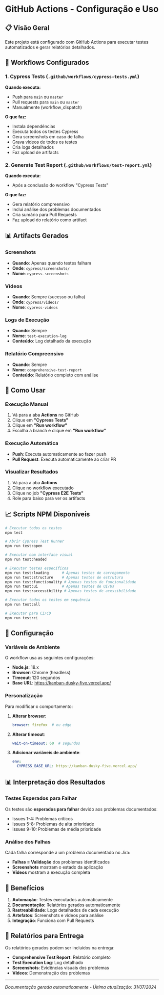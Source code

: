# GitHub Actions - Configuração e Uso

## 📋 Visão Geral

Este projeto está configurado com GitHub Actions para executar testes automatizados e gerar relatórios detalhados.

## 🚀 Workflows Configurados

### 1. **Cypress Tests** (`.github/workflows/cypress-tests.yml`)

**Quando executa:**
- Push para `main` ou `master`
- Pull requests para `main` ou `master`
- Manualmente (workflow_dispatch)

**O que faz:**
- Instala dependências
- Executa todos os testes Cypress
- Gera screenshots em caso de falha
- Grava vídeos de todos os testes
- Cria logs detalhados
- Faz upload de artifacts

### 2. **Generate Test Report** (`.github/workflows/test-report.yml`)

**Quando executa:**
- Após a conclusão do workflow "Cypress Tests"

**O que faz:**
- Gera relatório compreensivo
- Inclui análise dos problemas documentados
- Cria sumário para Pull Requests
- Faz upload do relatório como artifact

## 📊 Artifacts Gerados

### Screenshots
- **Quando**: Apenas quando testes falham
- **Onde**: `cypress/screenshots/`
- **Nome**: `cypress-screenshots`

### Vídeos
- **Quando**: Sempre (sucesso ou falha)
- **Onde**: `cypress/videos/`
- **Nome**: `cypress-videos`

### Logs de Execução
- **Quando**: Sempre
- **Nome**: `test-execution-log`
- **Conteúdo**: Log detalhado da execução

### Relatório Compreensivo
- **Quando**: Sempre
- **Nome**: `comprehensive-test-report`
- **Conteúdo**: Relatório completo com análise

## 🎯 Como Usar

### Execução Manual
1. Vá para a aba **Actions** no GitHub
2. Clique em **"Cypress Tests"**
3. Clique em **"Run workflow"**
4. Escolha a branch e clique em **"Run workflow"**

### Execução Automática
- **Push**: Executa automaticamente ao fazer push
- **Pull Request**: Executa automaticamente ao criar PR

### Visualizar Resultados
1. Vá para a aba **Actions**
2. Clique no workflow executado
3. Clique no job **"Cypress E2E Tests"**
4. Role para baixo para ver os artifacts

## 📈 Scripts NPM Disponíveis

```bash
# Executar todos os testes
npm test

# Abrir Cypress Test Runner
npm run test:open

# Executar com interface visual
npm run test:headed

# Executar testes específicos
npm run test:loading      # Apenas testes de carregamento
npm run test:structure    # Apenas testes de estrutura
npm run test:functionality # Apenas testes de funcionalidade
npm run test:ui           # Apenas testes de UI/UX
npm run test:accessibility # Apenas testes de acessibilidade

# Executar todos os testes em sequência
npm run test:all

# Executar para CI/CD
npm run test:ci
```

## 🔧 Configuração

### Variáveis de Ambiente
O workflow usa as seguintes configurações:
- **Node.js**: 18.x
- **Browser**: Chrome (headless)
- **Timeout**: 120 segundos
- **Base URL**: https://kanban-dusky-five.vercel.app/

### Personalização
Para modificar o comportamento:

1. **Alterar browser**:
   ```yaml
   browser: firefox  # ou edge
   ```

2. **Alterar timeout**:
   ```yaml
   wait-on-timeout: 60  # segundos
   ```

3. **Adicionar variáveis de ambiente**:
   ```yaml
   env:
     CYPRESS_BASE_URL: https://kanban-dusky-five.vercel.app/
   ```

## 📊 Interpretação dos Resultados

### Testes Esperados para Falhar
Os testes são **esperados para falhar** devido aos problemas documentados:
- Issues 1-4: Problemas críticos
- Issues 5-8: Problemas de alta prioridade
- Issues 9-10: Problemas de média prioridade

### Análise dos Falhas
Cada falha corresponde a um problema documentado no Jira:
- **Falhas = Validação** dos problemas identificados
- **Screenshots** mostram o estado da aplicação
- **Vídeos** mostram a execução completa

## 🎯 Benefícios

1. **Automação**: Testes executados automaticamente
2. **Documentação**: Relatórios gerados automaticamente
3. **Rastreabilidade**: Logs detalhados de cada execução
4. **Artefatos**: Screenshots e vídeos para análise
5. **Integração**: Funciona com Pull Requests

## 📧 Relatórios para Entrega

Os relatórios gerados podem ser incluídos na entrega:
- **Comprehensive Test Report**: Relatório completo
- **Test Execution Log**: Log detalhado
- **Screenshots**: Evidências visuais dos problemas
- **Vídeos**: Demonstração dos problemas

---

*Documentação gerada automaticamente - Última atualização: 31/07/2024* 